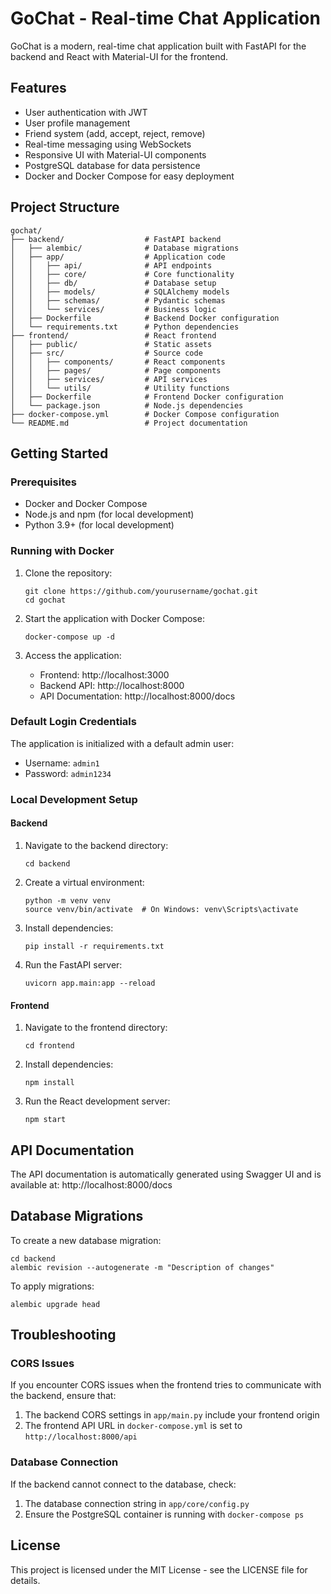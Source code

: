 # GoChat - Real-time Chat Application

GoChat is a modern, real-time chat application built with FastAPI for the backend and React with Material-UI for the frontend.

## Features

- User authentication with JWT
- User profile management
- Friend system (add, accept, reject, remove)
- Real-time messaging using WebSockets
- Responsive UI with Material-UI components
- PostgreSQL database for data persistence
- Docker and Docker Compose for easy deployment

## Project Structure

```
gochat/
├── backend/                  # FastAPI backend
│   ├── alembic/              # Database migrations
│   ├── app/                  # Application code
│   │   ├── api/              # API endpoints
│   │   ├── core/             # Core functionality
│   │   ├── db/               # Database setup
│   │   ├── models/           # SQLAlchemy models
│   │   ├── schemas/          # Pydantic schemas
│   │   └── services/         # Business logic
│   ├── Dockerfile            # Backend Docker configuration
│   └── requirements.txt      # Python dependencies
├── frontend/                 # React frontend
│   ├── public/               # Static assets
│   ├── src/                  # Source code
│   │   ├── components/       # React components
│   │   ├── pages/            # Page components
│   │   ├── services/         # API services
│   │   └── utils/            # Utility functions
│   ├── Dockerfile            # Frontend Docker configuration
│   └── package.json          # Node.js dependencies
├── docker-compose.yml        # Docker Compose configuration
└── README.md                 # Project documentation
```

## Getting Started

### Prerequisites

- Docker and Docker Compose
- Node.js and npm (for local development)
- Python 3.9+ (for local development)

### Running with Docker

1. Clone the repository:
   ```
   git clone https://github.com/yourusername/gochat.git
   cd gochat
   ```

2. Start the application with Docker Compose:
   ```
   docker-compose up -d
   ```

3. Access the application:
   - Frontend: http://localhost:3000
   - Backend API: http://localhost:8000
   - API Documentation: http://localhost:8000/docs

### Default Login Credentials

The application is initialized with a default admin user:
- Username: `admin1`
- Password: `admin1234`

### Local Development Setup

#### Backend

1. Navigate to the backend directory:
   ```
   cd backend
   ```

2. Create a virtual environment:
   ```
   python -m venv venv
   source venv/bin/activate  # On Windows: venv\Scripts\activate
   ```

3. Install dependencies:
   ```
   pip install -r requirements.txt
   ```

4. Run the FastAPI server:
   ```
   uvicorn app.main:app --reload
   ```

#### Frontend

1. Navigate to the frontend directory:
   ```
   cd frontend
   ```

2. Install dependencies:
   ```
   npm install
   ```

3. Run the React development server:
   ```
   npm start
   ```

## API Documentation

The API documentation is automatically generated using Swagger UI and is available at:
http://localhost:8000/docs

## Database Migrations

To create a new database migration:

```
cd backend
alembic revision --autogenerate -m "Description of changes"
```

To apply migrations:

```
alembic upgrade head
```

## Troubleshooting

### CORS Issues
If you encounter CORS issues when the frontend tries to communicate with the backend, ensure that:
1. The backend CORS settings in `app/main.py` include your frontend origin
2. The frontend API URL in `docker-compose.yml` is set to `http://localhost:8000/api`

### Database Connection
If the backend cannot connect to the database, check:
1. The database connection string in `app/core/config.py`
2. Ensure the PostgreSQL container is running with `docker-compose ps`

## License

This project is licensed under the MIT License - see the LICENSE file for details.
